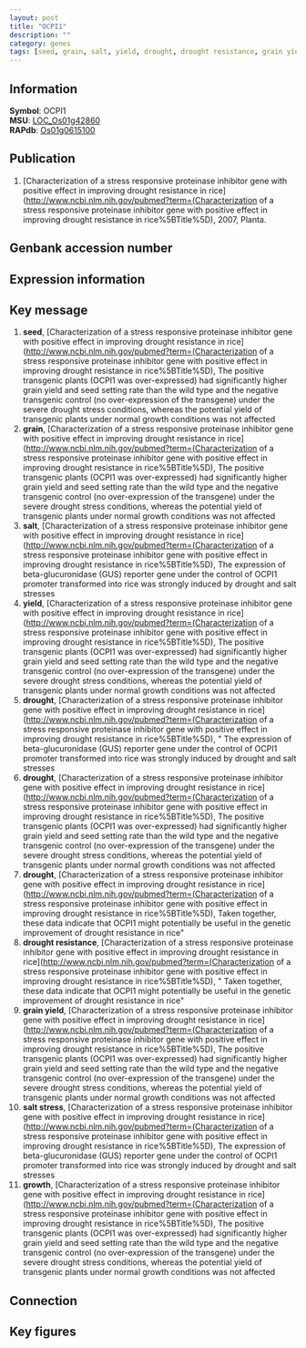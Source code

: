 ```yaml
---
layout: post
title: "OCPI1"
description: ""
category: genes
tags: [seed, grain, salt, yield, drought, drought resistance, grain yield, salt stress, growth, Gene]
---
```


## Information
__Symbol__: OCPI1  
__MSU__: [LOC_Os01g42860](http://rice.plantbiology.msu.edu/cgi-bin/ORF_infopage.cgi?orf=LOC_Os01g42860)  
__RAPdb__: [Os01g0615100](http://rapdb.dna.affrc.go.jp/viewer/gbrowse_details/irgsp1?name=Os01g0615100)  

## Publication
1. [Characterization of a stress responsive proteinase inhibitor gene with positive effect in improving drought resistance in rice](http://www.ncbi.nlm.nih.gov/pubmed?term=(Characterization of a stress responsive proteinase inhibitor gene with positive effect in improving drought resistance in rice%5BTitle%5D), 2007, Planta.

## Genbank accession number

## Expression information

## Key message
1. __seed__, [Characterization of a stress responsive proteinase inhibitor gene with positive effect in improving drought resistance in rice](http://www.ncbi.nlm.nih.gov/pubmed?term=(Characterization of a stress responsive proteinase inhibitor gene with positive effect in improving drought resistance in rice%5BTitle%5D),  The positive transgenic plants (OCPI1 was over-expressed) had significantly higher grain yield and seed setting rate than the wild type and the negative transgenic control (no over-expression of the transgene) under the severe drought stress conditions, whereas the potential yield of transgenic plants under normal growth conditions was not affected
2. __grain__, [Characterization of a stress responsive proteinase inhibitor gene with positive effect in improving drought resistance in rice](http://www.ncbi.nlm.nih.gov/pubmed?term=(Characterization of a stress responsive proteinase inhibitor gene with positive effect in improving drought resistance in rice%5BTitle%5D),  The positive transgenic plants (OCPI1 was over-expressed) had significantly higher grain yield and seed setting rate than the wild type and the negative transgenic control (no over-expression of the transgene) under the severe drought stress conditions, whereas the potential yield of transgenic plants under normal growth conditions was not affected
3. __salt__, [Characterization of a stress responsive proteinase inhibitor gene with positive effect in improving drought resistance in rice](http://www.ncbi.nlm.nih.gov/pubmed?term=(Characterization of a stress responsive proteinase inhibitor gene with positive effect in improving drought resistance in rice%5BTitle%5D),  The expression of beta-glucuronidase (GUS) reporter gene under the control of OCPI1 promoter transformed into rice was strongly induced by drought and salt stresses
4. __yield__, [Characterization of a stress responsive proteinase inhibitor gene with positive effect in improving drought resistance in rice](http://www.ncbi.nlm.nih.gov/pubmed?term=(Characterization of a stress responsive proteinase inhibitor gene with positive effect in improving drought resistance in rice%5BTitle%5D),  The positive transgenic plants (OCPI1 was over-expressed) had significantly higher grain yield and seed setting rate than the wild type and the negative transgenic control (no over-expression of the transgene) under the severe drought stress conditions, whereas the potential yield of transgenic plants under normal growth conditions was not affected
5. __drought__, [Characterization of a stress responsive proteinase inhibitor gene with positive effect in improving drought resistance in rice](http://www.ncbi.nlm.nih.gov/pubmed?term=(Characterization of a stress responsive proteinase inhibitor gene with positive effect in improving drought resistance in rice%5BTitle%5D), " The expression of beta-glucuronidase (GUS) reporter gene under the control of OCPI1 promoter transformed into rice was strongly induced by drought and salt stresses
6. __drought__, [Characterization of a stress responsive proteinase inhibitor gene with positive effect in improving drought resistance in rice](http://www.ncbi.nlm.nih.gov/pubmed?term=(Characterization of a stress responsive proteinase inhibitor gene with positive effect in improving drought resistance in rice%5BTitle%5D),  The positive transgenic plants (OCPI1 was over-expressed) had significantly higher grain yield and seed setting rate than the wild type and the negative transgenic control (no over-expression of the transgene) under the severe drought stress conditions, whereas the potential yield of transgenic plants under normal growth conditions was not affected
7. __drought__, [Characterization of a stress responsive proteinase inhibitor gene with positive effect in improving drought resistance in rice](http://www.ncbi.nlm.nih.gov/pubmed?term=(Characterization of a stress responsive proteinase inhibitor gene with positive effect in improving drought resistance in rice%5BTitle%5D),  Taken together, these data indicate that OCPI1 might potentially be useful in the genetic improvement of drought resistance in rice"
8. __drought resistance__, [Characterization of a stress responsive proteinase inhibitor gene with positive effect in improving drought resistance in rice](http://www.ncbi.nlm.nih.gov/pubmed?term=(Characterization of a stress responsive proteinase inhibitor gene with positive effect in improving drought resistance in rice%5BTitle%5D), " Taken together, these data indicate that OCPI1 might potentially be useful in the genetic improvement of drought resistance in rice"
9. __grain yield__, [Characterization of a stress responsive proteinase inhibitor gene with positive effect in improving drought resistance in rice](http://www.ncbi.nlm.nih.gov/pubmed?term=(Characterization of a stress responsive proteinase inhibitor gene with positive effect in improving drought resistance in rice%5BTitle%5D),  The positive transgenic plants (OCPI1 was over-expressed) had significantly higher grain yield and seed setting rate than the wild type and the negative transgenic control (no over-expression of the transgene) under the severe drought stress conditions, whereas the potential yield of transgenic plants under normal growth conditions was not affected
10. __salt stress__, [Characterization of a stress responsive proteinase inhibitor gene with positive effect in improving drought resistance in rice](http://www.ncbi.nlm.nih.gov/pubmed?term=(Characterization of a stress responsive proteinase inhibitor gene with positive effect in improving drought resistance in rice%5BTitle%5D),  The expression of beta-glucuronidase (GUS) reporter gene under the control of OCPI1 promoter transformed into rice was strongly induced by drought and salt stresses
11. __growth__, [Characterization of a stress responsive proteinase inhibitor gene with positive effect in improving drought resistance in rice](http://www.ncbi.nlm.nih.gov/pubmed?term=(Characterization of a stress responsive proteinase inhibitor gene with positive effect in improving drought resistance in rice%5BTitle%5D),  The positive transgenic plants (OCPI1 was over-expressed) had significantly higher grain yield and seed setting rate than the wild type and the negative transgenic control (no over-expression of the transgene) under the severe drought stress conditions, whereas the potential yield of transgenic plants under normal growth conditions was not affected

## Connection

## Key figures


